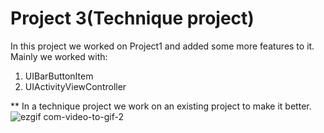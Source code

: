 #  Project 3(Technique project)
In this project we worked on Project1 and added some more features to it.  Mainly we worked with:  
1. UIBarButtonItem
2. UIActivityViewController

** In a technique project we work on an existing project to make it better.
![ezgif com-video-to-gif-2](https://user-images.githubusercontent.com/52041719/71310017-dfcee900-2434-11ea-94c8-e0a569fb2793.gif)




